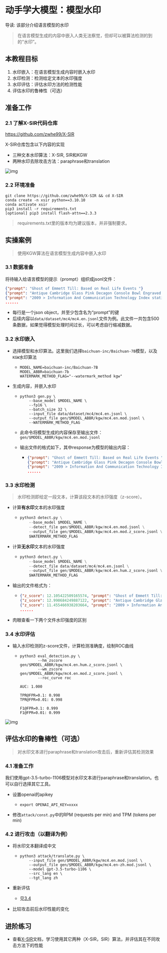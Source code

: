 # 动手学大模型：模型水印

导读: 该部分介绍语言模型的水印

> 在语言模型生成的内容中嵌入人类无法察觉，但却可以被算法检测的到的“水印”。

## 本教程目标

1. 水印嵌入：在语言模型生成内容时嵌入水印
2. 水印检测：检测给定文本的水印强度
3. 水印评估：评估水印方法的检测性能
4. 评估水印的鲁棒性（可选）



## 准备工作

### 2.1 了解X-SIR代码仓库

https://github.com/zwhe99/X-SIR

X-SIR仓库包含以下内容的实现

- 三种文本水印算法：X-SIR, SIR和KGW
- 两种水印去除攻击方法：paraphrase和translation

![img](./assets/x-sir.png)

### 2.2 环境准备

```Shell
git clone https://github.com/zwhe99/X-SIR && cd X-SIR
conda create -n xsir python==3.10.10
conda activate xsir
pip3 install -r requirements.txt
[optional] pip3 install flash-attn==2.3.3
```

> requirements.txt里的版本均为建议版本，并非强制要求。



## 实操案例

> 使用KGW算法在语言模型生成内容中嵌入水印

### 3.1 数据准备

将待输入给语言模型的提示（prompt）组织成jsonl文件：

```JSON
{"prompt": "Ghost of Emmett Till: Based on Real Life Events "}
{"prompt": "Antique Cambridge Glass Pink Decagon Console Bowl Engraved Gold Highlights\n"}
{"prompt": "2009 > Information And Communication Technology Index statistics - Countries "}
......
```

- 每行是一个json object，并至少包含名为“prompt”的键
- 后续内容以`data/dataset/mc4/mc4.en.jsonl`文件为例。此文件一共包含500条数据，如果觉得模型处理时间过长，可以考虑自行缩减数据。

### 3.2 水印嵌入

- 选择模型和水印算法。这里我们选择`baichuan-inc/Baichuan-7B`模型，以及`KGW`水印算法

  - ```Shell
    MODEL_NAME=baichuan-inc/Baichuan-7B
    MODEL_ABBR=baichuan-7b
    WATERMARK_METHOD_FLAG="--watermark_method kgw"
    ```

- 生成内容，并嵌入水印

  - ```Shell
    python3 gen.py \
        --base_model $MODEL_NAME \
        --fp16 \
        --batch_size 32 \
        --input_file data/dataset/mc4/mc4.en.jsonl \
        --output_file gen/$MODEL_ABBR/kgw/mc4.en.mod.jsonl \
        --WATERMARK_METHOD_FLAG
    ```

  - 此命令将模型生成的内容保存至输出文件：`gen/$MODEL_ABBR/kgw/mc4.en.mod.jsonl`

  - 输出文件的格式如下，其中response为模型的输出内容：

    - ```JSON
      {"prompt": "Ghost of Emmett Till: Based on Real Life Events ", "response": ".In August if 1955 African American Emmett Louis Till (21)\nThe second part of The Man From Waco, about Dan Millers trial for murdering his friend Michael Capps in a Texas wiener wrastle as I believe the statute says called it then; back at that time that would have surely occurred since Dan kept his pistol in one of those watery doggy bags he keeps around to clean himself with after emptying can into a nearby lake just minutes before committing his crime. If what we read is true thats exactly where Dan left his stolen gun and later used it in the robbery gone wrong which killed two innocent boys when his own accomplice got into an argument over not being paid enough therefore wanting out. This angered Miller whos history of mental instability could be taken one way or another but this criminal act was unavoidable once they entered FBIs hands and some other very powerful law officers who were involved either directly"}
      {"prompt": "Antique Cambridge Glass Pink Decagon Console Bowl Engraved Gold Highlights\n", "response": "An exceptionally fine decorative antique pink decagonal glass side bowl is the perfect example of early art and innovation . Fully engraved, this beautiful English vintage tableware piece exhibits a great degree on craftsmanship! Made in England during the mid 1800's it features three sets of concentric ribbons on the exterior to elegantly highlight an intricate, deep reddish color which evokes warmth and comfort for years to come! This historically significant vase has been featured within numerous museum exhibitions including \"Glass at The Corning Museum\" ; \"The First Half Century\" & a special travelling exhibit called:\" Sight Of Glass: British Cut Glass\" by ibex limited (retailer) as well as \"SIGNALS - Celebrating History In American Silver Through The Articulated Bottle Vessel\" presented at the Corning Museum of Glass 2012 ASA national symposium! We provide our customers with quality phot"}
      {"prompt": "2009 > Information And Communication Technology Index statistics - Countries ", "response": "5/22/2016\nAnnual change of mobile telephone subscriptions in Armenia (per 1 population). 2.2% increase is equivalent to 38 subscriptions per 100 people. Density rank: 121 out of 222.\nCyclist(s)/month(S). Likes bike riding? Take advantage of discount and cheap rental bikes at Rimon Bike Rentals in Yerevan! No advance payments or additional deposits are required. They have a good range of bicycles, including mountainbikes. More on their Facebook page \nYou must know about electric cars. The Renault Fluence KZERO gets it right in the city but I'm not sure what mileage you can expect from it. Still its fun project http://www.renault-kzen.com\nFor more on this and related issues : Armenian Institute for Electronic Governance reports |"}
      ......
      ```



### 3.3 水印检测

> 水印检测即给定一段文本，计算该段文本的水印强度（z-score）。

- 计算**有水印**文本的水印强度

  - ```python
    python3 detect.py \
        --base_model $MODEL_NAME \
        --detect_file gen/$MODEL_ABBR/kgw/mc4.en.mod.jsonl \
        --output_file gen/$MODEL_ABBR/kgw/mc4.en.mod.z_score.jsonl \
        $WATERMARK_METHOD_FLAG
    ```

- 计算**无水印**文本的水印强度

  - ```python
    python3 detect.py \
        --base_model $MODEL_NAME \
        --detect_file data/dataset/mc4/mc4.en.jsonl \
        --output_file gen/$MODEL_ABBR/kgw/mc4.en.hum.z_score.jsonl \
        $WATERMARK_METHOD_FLAG
    ```

- 输出的文件格式为：

  - ```JSON
    {"z_score": 12.105422509165574, "prompt": "Ghost of Emmett Till: Based on Real Life Events ", "response": ".In August if 1955 African American Emmett Louis Till (21)\nThe second part of The Man From Waco, about Dan Millers trial for murdering his friend Michael Capps in a Texas wiener wrastle as I believe the statute says called it then; back at that time that would have surely occurred since Dan kept his pistol in one of those watery doggy bags he keeps around to clean himself with after emptying can into a nearby lake just minutes before committing his crime. If what we read is true thats exactly where Dan left his stolen gun and later used it in the robbery gone wrong which killed two innocent boys when his own accomplice got into an argument over not being paid enough therefore wanting out. This angered Miller whos history of mental instability could be taken one way or another but this criminal act was unavoidable once they entered FBIs hands and some other very powerful law officers who were involved either directly", "biases": null}
    {"z_score": 12.990684249887122, "prompt": "Antique Cambridge Glass Pink Decagon Console Bowl Engraved Gold Highlights\n", "response": "An exceptionally fine decorative antique pink decagonal glass side bowl is the perfect example of early art and innovation . Fully engraved, this beautiful English vintage tableware piece exhibits a great degree on craftsmanship! Made in England during the mid 1800's it features three sets of concentric ribbons on the exterior to elegantly highlight an intricate, deep reddish color which evokes warmth and comfort for years to come! This historically significant vase has been featured within numerous museum exhibitions including \"Glass at The Corning Museum\" ; \"The First Half Century\" & a special travelling exhibit called:\" Sight Of Glass: British Cut Glass\" by ibex limited (retailer) as well as \"SIGNALS - Celebrating History In American Silver Through The Articulated Bottle Vessel\" presented at the Corning Museum of Glass 2012 ASA national symposium! We provide our customers with quality phot", "biases": null}
    {"z_score": 11.455466938203664, "prompt": "2009 > Information And Communication Technology Index statistics - Countries ", "response": "5/22/2016\nAnnual change of mobile telephone subscriptions in Armenia (per 1 population). 2.2% increase is equivalent to 38 subscriptions per 100 people. Density rank: 121 out of 222.\nCyclist(s)/month(S). Likes bike riding? Take advantage of discount and cheap rental bikes at Rimon Bike Rentals in Yerevan! No advance payments or additional deposits are required. They have a good range of bicycles, including mountainbikes. More on their Facebook page \nYou must know about electric cars. The Renault Fluence KZERO gets it right in the city but I'm not sure what mileage you can expect from it. Still its fun project http://www.renault-kzen.com\nFor more on this and related issues : Armenian Institute for Electronic Governance reports |", "biases": null}
    ......
    ```

- 肉眼查看一下两个文件水印强度的区别

### 3.4 水印评估

- 输入水印检测的z-score文件，计算检测准确度，绘制ROC曲线

  - ```Shell
    python3 eval_detection.py \
            --hm_zscore gen/$MODEL_ABBR/kgw/mc4.en.hum.z_score.jsonl \
            --wm_zscore gen/$MODEL_ABBR/kgw/mc4.en.mod.z_score.jsonl \
            --roc_curve roc
    
    AUC: 1.000
    
    TPR@FPR=0.1: 0.998
    TPR@FPR=0.01: 0.998
    
    F1@FPR=0.1: 0.999
    F1@FPR=0.01: 0.999
    ```

![img](./assets/curve.png)

## 评估水印的鲁棒性（可选）

> 对水印文本进行paraphrase和translation攻击后，重新评估其检测效果

### 4.1 准备工作

我们使用gpt-3.5-turbo-1106模型对水印文本进行paraphrase和translation。也可以自行选择其它工具。

- 设置openai的apikey

  - ```Shell
    export OPENAI_API_KEY=xxxx
    ```

- 修改`attack/const.py`中的RPM (requests per min) and TPM (tokens per min)

### 4.2 进行攻击（以翻译为例）

- 将水印文本翻译成中文

  - ```Shell
    python3 attack/translate.py \
        --input_file gen/$MODEL_ABBR/kgw/mc4.en.mod.jsonl \
        --output_file gen/$MODEL_ABBR/kgw/mc4.en-zh.mod.jsonl \
        --model gpt-3.5-turbo-1106 \
        --src_lang en \
        --tgt_lang zh
    ```

- 重新评估

  -  见[3.4](https://iiujhgz8ch1.feishu.cn/wiki/TVZ1w8QYJin2bdkOGZGcEVnEnUf#part-Wx34dVjgloSx53x3dWMcU74Tnzd)

- 比较攻击前后水印性能的变化



## 进阶练习

- 查看[X-SIR](https://github.com/zwhe99/X-SIR)文档，学习使用其它两种（X-SIR，SIR）算法，并评估其在不同攻击方法下的性能